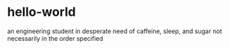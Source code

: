 # hello-world
an engineering student in desperate need of caffeine, sleep, and sugar
not necessarily in the order specified 

